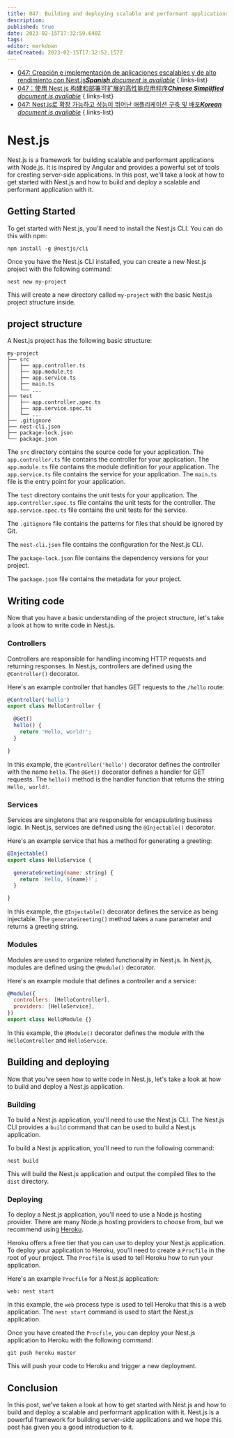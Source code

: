 ```yaml
---
title: 047: Building and deploying scalable and performant applications with Nest.js
description: 
published: true
date: 2023-02-15T17:32:59.640Z
tags: 
editor: markdown
dateCreated: 2023-02-15T17:32:52.157Z
---
```


- [047: Creación e implementación de aplicaciones escalables y de alto rendimiento con Nest.js***Spanish** document is available*](/es/Knowledge-base/Nest-js/Learning/047-building-and-deploying-scalable-and-performant-applications-with-nest-js)
{.links-list}
- [047：使用 Nest.js 构建和部署可扩展的高性能应用程序***Chinese Simplified** document is available*](/zh/Knowledge-base/Nest-js/Learning/047-building-and-deploying-scalable-and-performant-applications-with-nest-js)
{.links-list}
- [047: Nest.js로 확장 가능하고 성능이 뛰어난 애플리케이션 구축 및 배포***Korean** document is available*](/ko/Knowledge-base/Nest-js/Learning/047-building-and-deploying-scalable-and-performant-applications-with-nest-js)
{.links-list}


# Nest.js

Nest.js is a framework for building scalable and performant applications with Node.js. It is inspired by Angular and provides a powerful set of tools for creating server-side applications. In this post, we'll take a look at how to get started with Nest.js and how to build and deploy a scalable and performant application with it.

## Getting Started

To get started with Nest.js, you'll need to install the Nest.js CLI. You can do this with npm:

```
npm install -g @nestjs/cli
```

Once you have the Nest.js CLI installed, you can create a new Nest.js project with the following command:

```
nest new my-project
```

This will create a new directory called ```my-project``` with the basic Nest.js project structure inside.

## project structure

A Nest.js project has the following basic structure:

```
my-project
├── src
│   ├── app.controller.ts
│   ├── app.module.ts
│   ├── app.service.ts
│   ├── main.ts
│   └── ...
├── test
│   ├── app.controller.spec.ts
│   ├── app.service.spec.ts
│   └── ...
├── .gitignore
├── nest-cli.json
├── package-lock.json
└── package.json
```

The ```src``` directory contains the source code for your application. The ```app.controller.ts``` file contains the controller for your application. The ```app.module.ts``` file contains the module definition for your application. The ```app.service.ts``` file contains the service for your application. The ```main.ts``` file is the entry point for your application.

The ```test``` directory contains the unit tests for your application. The ```app.controller.spec.ts``` file contains the unit tests for the controller. The ```app.service.spec.ts``` file contains the unit tests for the service.

The ```.gitignore``` file contains the patterns for files that should be ignored by Git.

The ```nest-cli.json``` file contains the configuration for the Nest.js CLI.

The ```package-lock.json``` file contains the dependency versions for your project.

The ```package.json``` file contains the metadata for your project.

## Writing code

Now that you have a basic understanding of the project structure, let's take a look at how to write code in Nest.js.

### Controllers

Controllers are responsible for handling incoming HTTP requests and returning responses. In Nest.js, controllers are defined using the ```@Controller()``` decorator.

Here's an example controller that handles GET requests to the ```/hello``` route:

```javascript
@Controller('hello')
export class HelloController {

  @Get()
  hello() {
    return 'Hello, world!';
  }

}
```

In this example, the ```@Controller('hello')``` decorator defines the controller with the name ```hello```. The ```@Get()``` decorator defines a handler for GET requests. The ```hello()``` method is the handler function that returns the string ```Hello, world!```.

### Services

Services are singletons that are responsible for encapsulating business logic. In Nest.js, services are defined using the ```@Injectable()``` decorator.

Here's an example service that has a method for generating a greeting:

```javascript
@Injectable()
export class HelloService {

  generateGreeting(name: string) {
    return `Hello, ${name}!`;
  }

}
```

In this example, the ```@Injectable()``` decorator defines the service as being injectable. The ```generateGreeting()``` method takes a ```name``` parameter and returns a greeting string.

### Modules

Modules are used to organize related functionality in Nest.js. In Nest.js, modules are defined using the ```@Module()``` decorator.

Here's an example module that defines a controller and a service:

```javascript
@Module({
  controllers: [HelloController],
  providers: [HelloService],
})
export class HelloModule {}
```

In this example, the ```@Module()``` decorator defines the module with the ```HelloController``` and ```HelloService```.

## Building and deploying

Now that you've seen how to write code in Nest.js, let's take a look at how to build and deploy a Nest.js application.

### Building

To build a Nest.js application, you'll need to use the Nest.js CLI. The Nest.js CLI provides a ```build``` command that can be used to build a Nest.js application.

To build a Nest.js application, you'll need to run the following command:

```
nest build
```

This will build the Nest.js application and output the compiled files to the ```dist``` directory.

### Deploying

To deploy a Nest.js application, you'll need to use a Node.js hosting provider. There are many Node.js hosting providers to choose from, but we recommend using [Heroku](https://www.heroku.com/).

Heroku offers a free tier that you can use to deploy your Nest.js application. To deploy your application to Heroku, you'll need to create a ```Procfile``` in the root of your project. The ```Procfile``` is used to tell Heroku how to run your application.

Here's an example ```Procfile``` for a Nest.js application:

```
web: nest start
```

In this example, the ```web``` process type is used to tell Heroku that this is a web application. The ```nest start``` command is used to start the Nest.js application.

Once you have created the ```Procfile```, you can deploy your Nest.js application to Heroku with the following command:

```
git push heroku master
```

This will push your code to Heroku and trigger a new deployment.

## Conclusion

In this post, we've taken a look at how to get started with Nest.js and how to build and deploy a scalable and performant application with it. Nest.js is a powerful framework for building server-side applications and we hope this post has given you a good introduction to it.